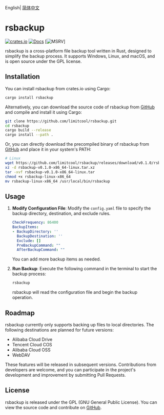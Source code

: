 English| [简体中文](README.md)

# rsbackup

[![crates.io](https://img.shields.io/crates/v/rsbackup.svg)](https://crates.io/crates/rsbackup)
[![Docs](https://docs.rs/rsbackup/badge.svg)](https://docs.rs/rsbackup)
[![MSRV](https://img.shields.io/badge/rustc-1.78.0+-ab6000.svg)]

rsbackup is a cross-platform file backup tool written in Rust, designed to simplify the backup process. It supports Windows, Linux, and macOS, and is open source under the GPL license.

## Installation

You can install rsbackup from crates.io using Cargo:

```bash
cargo install rsbackup
```

Alternatively, you can download the source code of rsbackup from [GitHub](https://github.com/limitcool/rsbackup) and compile and install it using Cargo:

```bash
git clone https://github.com/limitcool/rsbackup.git
cd rsbackup
cargo build --release
cargo install --path .
```

Or, you can directly download the precompiled binary of rsbackup from [GitHub](https://github.com/limitcool/rsbackup) and place it in your system's PATH:

```bash
# Linux
wget https://github.com/limitcool/rsbackup/releases/download/v0.1.0/rsbackup-v0.1.0-x86_64-linux.tar.xz
xz -d rsbackup-v0.1.0-x86_64-linux.tar.xz
tar -xvf rsbackup-v0.1.0-x86_64-linux.tar
chmod +x rsbackup-linux-x86_64
mv rsbackup-linux-x86_64 /usr/local/bin/rsbackup
```

## Usage

1. **Modify Configuration File**: Modify the `config.yaml` file to specify the backup directory, destination, and exclude rules.

   ```yaml
   CheckFrequency: 86400
   BackupItems:
   - BackupDirectory: ''
     BackupDestination: ''
     Exclude: []
     PreBackupCommand: ""
     AfterBackupCommand: ""
   ```

   You can add more backup items as needed.

2. **Run Backup**: Execute the following command in the terminal to start the backup process:

   ```bash
   rsbackup
   ```

   rsbackup will read the configuration file and begin the backup operation.

## Roadmap

rsbackup currently only supports backing up files to local directories. The following destinations are planned for future versions:

- Alibaba Cloud Drive
- Tencent Cloud COS
- Alibaba Cloud OSS
- WebDAV

These features will be released in subsequent versions. Contributions from developers are welcome, and you can participate in the project's development and improvement by submitting Pull Requests.

## License

rsbackup is released under the GPL (GNU General Public License). You can view the source code and contribute on [GitHub](https://github.com/limitcool/rsbackup).
